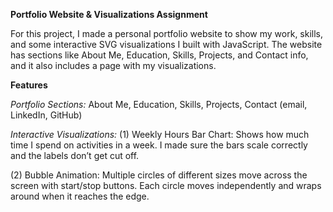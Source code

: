 **Portfolio Website & Visualizations Assignment**

For this project, I made a personal portfolio website to show my work, skills, and some interactive SVG visualizations I built with JavaScript. The website has sections like About Me, Education, Skills, Projects, and Contact info, and it also includes a page with my visualizations.

**Features**

*Portfolio Sections:* 
About Me, Education, Skills, Projects, Contact (email, LinkedIn, GitHub)

*Interactive Visualizations:*
(1) Weekly Hours Bar Chart: Shows how much time I spend on activities in a week. I made sure the bars scale correctly and the labels don’t get cut off.

(2) Bubble Animation: Multiple circles of different sizes move across the screen with start/stop buttons. Each circle moves independently and wraps around when it reaches the edge.
